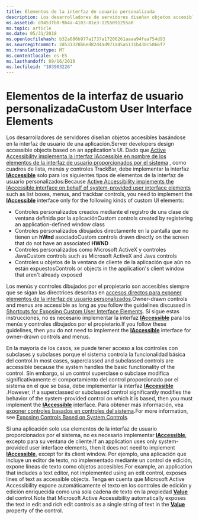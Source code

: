 ```yaml
---
title: Elementos de la interfaz de usuario personalizada
description: Los desarrolladores de servidores diseñan objetos accesibles basándose en la interfaz de usuario de una aplicación.
ms.assetid: d9453fb0-9b4a-4103-81e3-1255091255a0
ms.topic: article
ms.date: 05/31/2018
ms.openlocfilehash: b32a086b977a1737a17206261aaaa94faa754d93
ms.sourcegitcommit: 2d531328b6ed82d4ad971a45a5131b430c5866f7
ms.translationtype: MT
ms.contentlocale: es-ES
ms.lasthandoff: 09/16/2019
ms.locfileid: "103903226"
---
```

# <a name="custom-user-interface-elements"></a><span data-ttu-id="8e988-103">Elementos de la interfaz de usuario personalizada</span><span class="sxs-lookup"><span data-stu-id="8e988-103">Custom User Interface Elements</span></span>

<span data-ttu-id="8e988-104">Los desarrolladores de servidores diseñan objetos accesibles basándose en la interfaz de usuario de una aplicación.</span><span class="sxs-lookup"><span data-stu-id="8e988-104">Server developers design accessible objects based on an application's UI.</span></span> <span data-ttu-id="8e988-105">Dado que [Active Accessibility implementa la interfaz IAccessible en nombre de los elementos de la interfaz de usuario proporcionados por el sistema](appendix-a--supported-user-interface-elements-reference.md) , como cuadros de lista, menús y controles TrackBar, debe implementar la interfaz [**IAccessible**](/windows/desktop/api/oleacc/nn-oleacc-iaccessible) solo para los siguientes tipos de elementos de la interfaz de usuario personalizados:</span><span class="sxs-lookup"><span data-stu-id="8e988-105">Because [Active Accessibility implements the IAccessible interface on behalf of system-provided user interface elements](appendix-a--supported-user-interface-elements-reference.md) such as list boxes, menus, and trackbar controls, you need to implement the [**IAccessible**](/windows/desktop/api/oleacc/nn-oleacc-iaccessible) interface only for the following kinds of custom UI elements:</span></span>

-   <span data-ttu-id="8e988-106">Controles personalizados creados mediante el registro de una clase de ventana definida por la aplicación</span><span class="sxs-lookup"><span data-stu-id="8e988-106">Custom controls created by registering an application-defined window class</span></span>
-   <span data-ttu-id="8e988-107">Controles personalizados dibujados directamente en la pantalla que no tienen un **hWnd** asociado</span><span class="sxs-lookup"><span data-stu-id="8e988-107">Custom controls drawn directly on the screen that do not have an associated **HWND**</span></span>
-   <span data-ttu-id="8e988-108">Controles personalizados como Microsoft ActiveX y controles Java</span><span class="sxs-lookup"><span data-stu-id="8e988-108">Custom controls such as Microsoft ActiveX and Java controls</span></span>
-   <span data-ttu-id="8e988-109">Controles u objetos de la ventana de cliente de la aplicación que aún no están expuestos</span><span class="sxs-lookup"><span data-stu-id="8e988-109">Controls or objects in the application's client window that aren't already exposed</span></span>

<span data-ttu-id="8e988-110">Los menús y controles dibujados por el propietario son accesibles siempre que se sigan las directrices descritas en [accesos directos para exponer elementos de la interfaz de usuario personalizados](shortcuts-for-exposing-custom-user-interface-elements.md).</span><span class="sxs-lookup"><span data-stu-id="8e988-110">Owner-drawn controls and menus are accessible as long as you follow the guidelines discussed in [Shortcuts for Exposing Custom User Interface Elements](shortcuts-for-exposing-custom-user-interface-elements.md).</span></span> <span data-ttu-id="8e988-111">Si sigue estas instrucciones, no es necesario implementar la interfaz [**IAccessible**](/windows/desktop/api/oleacc/nn-oleacc-iaccessible) para los menús y controles dibujados por el propietario.</span><span class="sxs-lookup"><span data-stu-id="8e988-111">If you follow these guidelines, then you do not need to implement the [**IAccessible**](/windows/desktop/api/oleacc/nn-oleacc-iaccessible) interface for owner-drawn controls and menus.</span></span>

<span data-ttu-id="8e988-112">En la mayoría de los casos, se puede tener acceso a los controles con subclases y subclases porque el sistema controla la funcionalidad básica del control.</span><span class="sxs-lookup"><span data-stu-id="8e988-112">In most cases, superclassed and subclassed controls are accessible because the system handles the basic functionality of the control.</span></span> <span data-ttu-id="8e988-113">Sin embargo, si un control superclase o subclase modifica significativamente el comportamiento del control proporcionado por el sistema en el que se basa, debe implementar la interfaz [**IAccessible**](/windows/desktop/api/oleacc/nn-oleacc-iaccessible) .</span><span class="sxs-lookup"><span data-stu-id="8e988-113">However, if a superclassed or subclassed control significantly modifies the behavior of the system-provided control on which it is based, then you must implement the [**IAccessible**](/windows/desktop/api/oleacc/nn-oleacc-iaccessible) interface.</span></span> <span data-ttu-id="8e988-114">Para obtener más información, vea [exponer controles basados en controles del sistema](exposing-controls-based-on-system-controls.md).</span><span class="sxs-lookup"><span data-stu-id="8e988-114">For more information, see [Exposing Controls Based on System Controls](exposing-controls-based-on-system-controls.md).</span></span>

<span data-ttu-id="8e988-115">Si una aplicación solo usa elementos de la interfaz de usuario proporcionados por el sistema, no es necesario implementar [**IAccessible**](/windows/desktop/api/oleacc/nn-oleacc-iaccessible), excepto para su ventana de cliente.</span><span class="sxs-lookup"><span data-stu-id="8e988-115">If an application uses only system-provided user interface elements, then it does not need to implement [**IAccessible**](/windows/desktop/api/oleacc/nn-oleacc-iaccessible), except for its client window.</span></span> <span data-ttu-id="8e988-116">Por ejemplo, una aplicación que incluye un editor de texto, no implementado mediante un control de edición, expone líneas de texto como objetos accesibles.</span><span class="sxs-lookup"><span data-stu-id="8e988-116">For example, an application that includes a text editor, not implemented using an edit control, exposes lines of text as accessible objects.</span></span> <span data-ttu-id="8e988-117">Tenga en cuenta que Microsoft Active Accessibility expone automáticamente el texto en los controles de edición y edición enriquecida como una sola cadena de texto en la propiedad [**Value**](value-property.md) del control.</span><span class="sxs-lookup"><span data-stu-id="8e988-117">Note that Microsoft Active Accessibility automatically exposes the text in edit and rich edit controls as a single string of text in the [**Value**](value-property.md) property of the control.</span></span>

 

 




